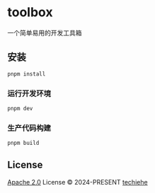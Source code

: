 # toolbox

一个简单易用的开发工具箱


## 安装

```sh
pnpm install
```

### 运行开发环境

```sh
pnpm dev
```

### 生产代码构建

```sh
pnpm build
```

## License

[Apache 2.0](./LICENSE) License © 2024-PRESENT [techiehe](https://github.com/techiehe)